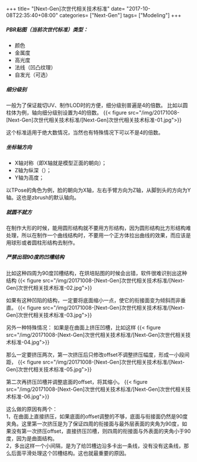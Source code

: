 +++
title= "[Next-Gen]次世代相关技术标准"
date= "2017-10-08T22:35:40+08:00"
categories= ["Next-Gen"]
tags= ["Modeling"]
+++

##### PBR贴图（当前次世代标准）类型：
+ 颜色
+ 金属度
+ 高光度
+ 法线（凹凸纹理）
+ 自发光（可选）

##### 细分级别
一般为了保证裁切UV、制作LOD时的方便，细分级别普遍是4的倍数。
比如以圆柱体为例，轴向细分级别设置为4的倍数。
{{< figure src="/img/20171008-[Next-Gen]次世代相关技术标准/[Next-Gen]次世代相关技术标准-01.jpg">}}

这个标准适用于绝大数情况，当然也有特殊情况下可以不是4的倍数。

##### 坐标轴方向
+ X轴对称（即X轴就是模型正面的朝向）；
+ Z轴为纵深（）；
+ Y轴为高度；

以TPose的角色为例，脸的朝向为X轴，左右手臂方向为Z轴，从脚到头的方向为Y轴。这也是zbrush的默认轴向。

##### 就圆不就方
在制作大形的时候，能用圆形结构就不要用方形结构，因为圆形结构比方形结构难处理，所以在制作一个曲线结构时，不要用一个正方体拉出曲线的效果，而应该是用球形或者圆柱形结构去制作。

##### 严禁出现90度的凹槽结构
比如这种四周为90度凹槽结构，在烘培贴图的时候会出错，软件很难识别出这种结构
{{< figure src="/img/20171008-[Next-Gen]次世代相关技术标准/[Next-Gen]次世代相关技术标准-02.jpg">}}

如果有这种凹陷的结构，一定要将底面缩小一点，使它的衔接面变为倾斜而非垂直。
{{< figure src="/img/20171008-[Next-Gen]次世代相关技术标准/[Next-Gen]次世代相关技术标准-03.jpg">}}

另外一种特殊情况：
如果是在曲面上挤压凹槽，比如这样
{{< figure src="/img/20171008-[Next-Gen]次世代相关技术标准/[Next-Gen]次世代相关技术标准-04.jpg">}}

那么一定要挤压两次，第一次挤压后只修改offset不调整挤压幅度，形成一小段间距，
{{< figure src="/img/20171008-[Next-Gen]次世代相关技术标准/[Next-Gen]次世代相关技术标准-05.jpg">}}

第二次再挤压凹槽并调整底面的offset，将其缩小。
{{< figure src="/img/20171008-[Next-Gen]次世代相关技术标准/[Next-Gen]次世代相关技术标准-06.jpg">}}

这么做的原因有两个：  
1，在曲面上直接挤压，如果底面的offset调整的不够，底面与衔接面仍然是90度夹角。这里第一次挤压是为了保证四周的衔接面与最外层表面的夹角为90度，如果没有第一次挤压offset，直接挤压凹槽，则四周的衔接面与外表面的夹角小于90度，因为是曲面结构。  
2，多出这样一个小间隔，是为了给凹槽边沿多卡出一条线，没有没有这条线，那么后面平滑处理这个凹槽结构。这也就最重要的原因。
